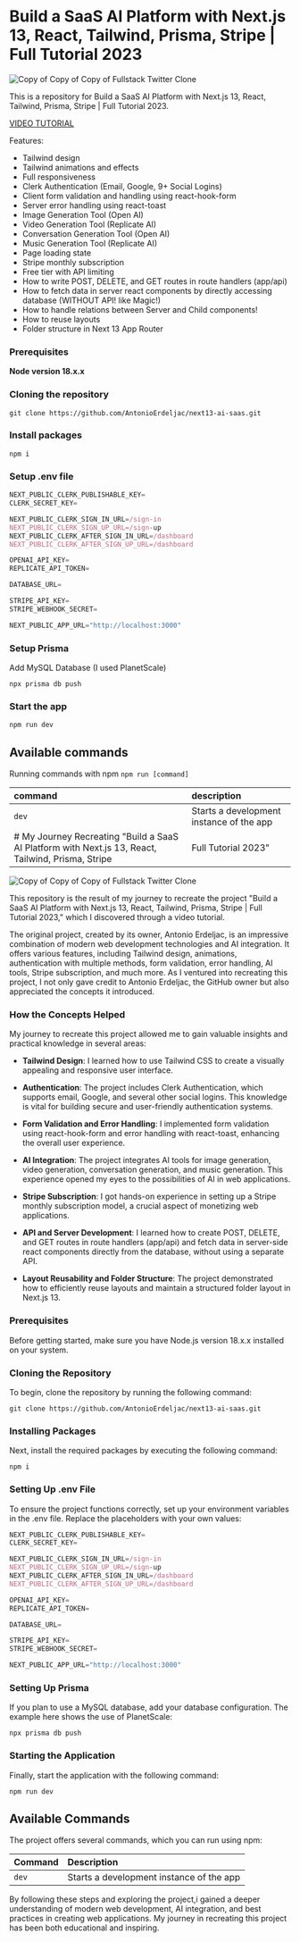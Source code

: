 # Build a SaaS AI Platform with Next.js 13, React, Tailwind, Prisma, Stripe | Full Tutorial 2023

![Copy of Copy of Copy of Fullstack Twitter Clone](https://github.com/AntonioErdeljac/next13-ai-saas/assets/23248726/c47e604a-b50b-4eb0-b420-fda20908f522)



This is a repository for Build a SaaS AI Platform with Next.js 13, React, Tailwind, Prisma, Stripe | Full Tutorial 2023.

[VIDEO TUTORIAL](https://www.youtube.com/watch?v=ffJ38dBzrlY)

Features:

- Tailwind design
- Tailwind animations and effects
- Full responsiveness
- Clerk Authentication (Email, Google, 9+ Social Logins)
- Client form validation and handling using react-hook-form
- Server error handling using react-toast
- Image Generation Tool (Open AI)
- Video Generation Tool (Replicate AI)
- Conversation Generation Tool (Open AI)
- Music Generation Tool (Replicate AI)
- Page loading state
- Stripe monthly subscription
- Free tier with API limiting
- How to write POST, DELETE, and GET routes in route handlers (app/api)
- How to fetch data in server react components by directly accessing database (WITHOUT API! like Magic!)
- How to handle relations between Server and Child components!
- How to reuse layouts
- Folder structure in Next 13 App Router

### Prerequisites

**Node version 18.x.x**

### Cloning the repository

```shell
git clone https://github.com/AntonioErdeljac/next13-ai-saas.git
```

### Install packages

```shell
npm i
```

### Setup .env file


```js
NEXT_PUBLIC_CLERK_PUBLISHABLE_KEY=
CLERK_SECRET_KEY=

NEXT_PUBLIC_CLERK_SIGN_IN_URL=/sign-in
NEXT_PUBLIC_CLERK_SIGN_UP_URL=/sign-up
NEXT_PUBLIC_CLERK_AFTER_SIGN_IN_URL=/dashboard
NEXT_PUBLIC_CLERK_AFTER_SIGN_UP_URL=/dashboard

OPENAI_API_KEY=
REPLICATE_API_TOKEN=

DATABASE_URL=

STRIPE_API_KEY=
STRIPE_WEBHOOK_SECRET=

NEXT_PUBLIC_APP_URL="http://localhost:3000"
```

### Setup Prisma

Add MySQL Database (I used PlanetScale)

```shell
npx prisma db push

```

### Start the app

```shell
npm run dev
```

## Available commands

Running commands with npm `npm run [command]`

| command         | description                              |
| :-------------- | :--------------------------------------- |
| `dev`           | Starts a development instance of the app |
# My Journey Recreating "Build a SaaS AI Platform with Next.js 13, React, Tailwind, Prisma, Stripe | Full Tutorial 2023" 

![Copy of Copy of Copy of Fullstack Twitter Clone](https://github.com/AntonioErdeljac/next13-ai-saas/assets/23248726/c47e604a-b50b-4eb0-b420-fda20908f522)

This repository is the result of my journey to recreate the project "Build a SaaS AI Platform with Next.js 13, React, Tailwind, Prisma, Stripe | Full Tutorial 2023," which I discovered through a video tutorial.

The original project, created by its owner, Antonio Erdeljac, is an impressive combination of modern web development technologies and AI integration. It offers various features, including Tailwind design, animations, authentication with multiple methods, form validation, error handling, AI tools, Stripe subscription, and much more. As I ventured into recreating this project, I not only gave credit to Antonio Erdeljac, the GitHub owner but also appreciated the concepts it introduced.

### How the Concepts Helped

My journey to recreate this project allowed me to gain valuable insights and practical knowledge in several areas:

- **Tailwind Design**: I learned how to use Tailwind CSS to create a visually appealing and responsive user interface.

- **Authentication**: The project includes Clerk Authentication, which supports email, Google, and several other social logins. This knowledge is vital for building secure and user-friendly authentication systems.

- **Form Validation and Error Handling**: I implemented form validation using react-hook-form and error handling with react-toast, enhancing the overall user experience.

- **AI Integration**: The project integrates AI tools for image generation, video generation, conversation generation, and music generation. This experience opened my eyes to the possibilities of AI in web applications.

- **Stripe Subscription**: I got hands-on experience in setting up a Stripe monthly subscription model, a crucial aspect of monetizing web applications.

- **API and Server Development**: I learned how to create POST, DELETE, and GET routes in route handlers (app/api) and fetch data in server-side react components directly from the database, without using a separate API.

- **Layout Reusability and Folder Structure**: The project demonstrated how to efficiently reuse layouts and maintain a structured folder layout in Next.js 13.

### Prerequisites

Before getting started, make sure you have Node.js version 18.x.x installed on your system.

### Cloning the Repository

To begin, clone the repository by running the following command:

```shell
git clone https://github.com/AntonioErdeljac/next13-ai-saas.git
```

### Installing Packages

Next, install the required packages by executing the following command:

```shell
npm i
```

### Setting Up .env File

To ensure the project functions correctly, set up your environment variables in the .env file. Replace the placeholders with your own values:

```js
NEXT_PUBLIC_CLERK_PUBLISHABLE_KEY=
CLERK_SECRET_KEY=

NEXT_PUBLIC_CLERK_SIGN_IN_URL=/sign-in
NEXT_PUBLIC_CLERK_SIGN_UP_URL=/sign-up
NEXT_PUBLIC_CLERK_AFTER_SIGN_IN_URL=/dashboard
NEXT_PUBLIC_CLERK_AFTER_SIGN_UP_URL=/dashboard

OPENAI_API_KEY=
REPLICATE_API_TOKEN=

DATABASE_URL=

STRIPE_API_KEY=
STRIPE_WEBHOOK_SECRET=

NEXT_PUBLIC_APP_URL="http://localhost:3000"
```

### Setting Up Prisma

If you plan to use a MySQL database, add your database configuration. The example here shows the use of PlanetScale:

```shell
npx prisma db push
```

### Starting the Application

Finally, start the application with the following command:

```shell
npm run dev
```

## Available Commands

The project offers several commands, which you can run using npm:

| Command  | Description                                |
| :------- | :----------------------------------------- |
| `dev`    | Starts a development instance of the app  |

By following these steps and exploring the project,i gained a deeper understanding of modern web development, AI integration, and best practices in creating web applications. My journey in recreating this project has been both educational and inspiring.